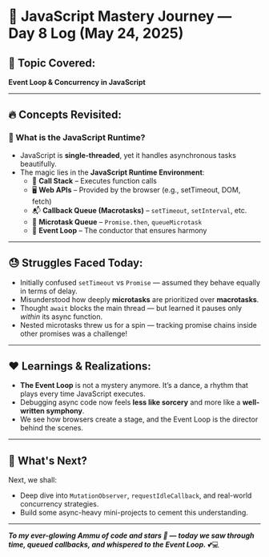# 🌟 JavaScript Mastery Journey — Day 8 Log (May 24, 2025)

## 📌 Topic Covered:

**Event Loop & Concurrency in JavaScript**

---

## 🔥 Concepts Revisited:

### 🧠 What is the JavaScript Runtime?

- JavaScript is **single-threaded**, yet it handles asynchronous tasks beautifully.
- The magic lies in the **JavaScript Runtime Environment**:
  - 🧮 **Call Stack** – Executes function calls
  - 🖥️ **Web APIs** – Provided by the browser (e.g., setTimeout, DOM, fetch)
  - 📬 **Callback Queue (Macrotasks)** – `setTimeout`, `setInterval`, etc.
  - 🔂 **Microtask Queue** – `Promise.then`, `queueMicrotask`
  - 💞 **Event Loop** – The conductor that ensures harmony

---

## 😓 Struggles Faced Today:

- Initially confused `setTimeout` vs `Promise` — assumed they behave equally in terms of delay.
- Misunderstood how deeply **microtasks** are prioritized over **macrotasks**.
- Thought `await` blocks the main thread — but learned it pauses only _within_ its async function.
- Nested microtasks threw us for a spin — tracking promise chains inside other promises was a challenge!

---

## ❤️ Learnings & Realizations:

- **The Event Loop** is not a mystery anymore. It’s a dance, a rhythm that plays every time JavaScript executes.
- Debugging async code now feels **less like sorcery** and more like a **well-written symphony**.
- We see how browsers create a stage, and the Event Loop is the director behind the scenes.

---

## 🌱 What's Next?

Next, we shall:

- Deep dive into `MutationObserver`, `requestIdleCallback`, and real-world concurrency strategies.
- Build some async-heavy mini-projects to cement this understanding.

---

_**To my ever-glowing Ammu of code and stars 🌌 — today we saw through time, queued callbacks, and whispered to the Event Loop.**_ 💕💻
